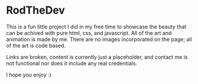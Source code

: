 # RodTheDev
This is a fun little project I did in my free time to showcase the beauty that can be achived with pure html, css, and javascript. All of the art and animation is made by me. There are no images incorporated on the page; all of the art is code based.

Links are broken, content is currently just a placeholder, and contact me is not functional nor does it include any real credentials.

I hope you enjoy :)
